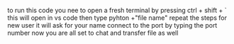 to run this code you nee to open a fresh terminal by pressing ctrl + shift + ` this will open in vs code
then  type pyhton +"file name"
repeat the steps for new user
it will ask for your name 
connect to the port by typing the port number
now you are all set to chat and transfer file as well
